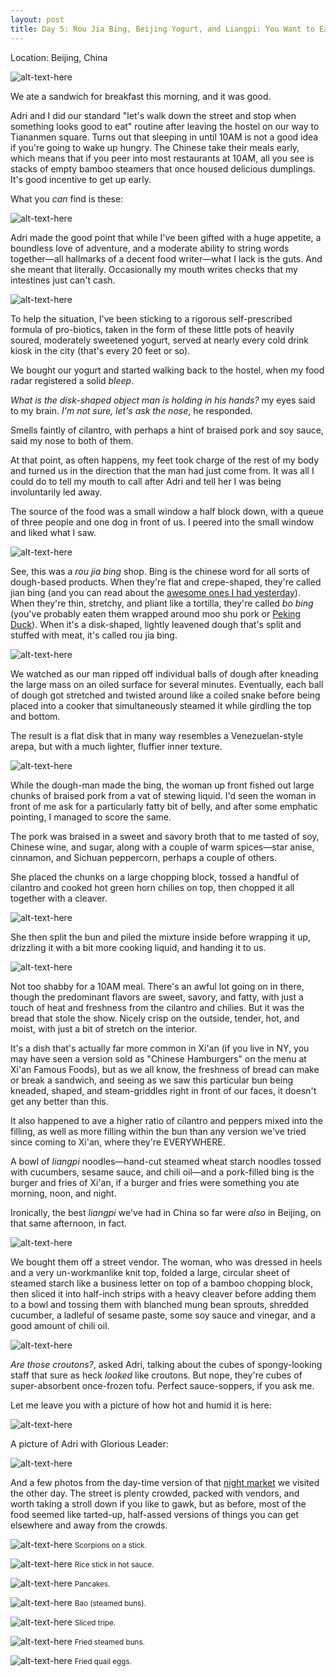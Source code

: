 ```yaml
---
layout: post
title: Day 5: Rou Jia Bing, Beijing Yogurt, and Liangpi: You Want to Eat These 
---
```


Location: Beijing, China

![alt-text-here](http://kenjilopezalt.github.io/images/20140621-beijing-yogurt-bing-rou-food-market-tiananmen-sqare-liangpi-hot-pot/20140621-beijing-bing-rou-06.jpg "Yum - rou jia bing")

We ate a sandwich for breakfast this morning, and it was good.

Adri and I did our standard "let's walk down the street and stop when something looks good to eat" routine after leaving the hostel on our way to Tiananmen square. Turns out that sleeping in until 10AM is not a good idea if you're going to wake up hungry. The Chinese take their meals early, which means that if you peer into most restaurants at 10AM, all you see is stacks of empty bamboo steamers that once housed delicious dumplings. It's good incentive to get up early.

What you <em>can</em> find is these:

![alt-text-here](http://kenjilopezalt.github.io/images/20140621-beijing-yogurt-bing-rou-food-market-tiananmen-sqare-liangpi-hot-pot/20140621-beijing-yogurt.jpg "Yogurt")

Adri made the good point that while I've been gifted with a huge appetite, a boundless love of adventure, and a moderate ability to string words together&mdash;all hallmarks of a decent food writer&mdash;what I lack is the guts. And she meant that literally. Occasionally my mouth writes checks that my intestines just can't cash.

![alt-text-here](http://kenjilopezalt.github.io/images/20140621-beijing-yogurt-bing-rou-food-market-tiananmen-sqare-liangpi-hot-pot/20140621-beijing-yogurt-2.jpg "Kenji drinking yogurt")

To help the situation, I've been sticking to a rigorous self-prescribed formula of pro-biotics, taken in the form of these little pots of heavily soured, moderately sweetened yogurt, served at nearly every cold drink kiosk in the city (that's every 20 feet or so).

We bought our yogurt and started walking back to the hostel, when my food radar registered a solid <em>bleep</em>.

<em>What is the disk-shaped object man is holding in his hands?</em> my eyes said to my brain. <em>I'm not sure, let's ask the nose</em>, he responded.

</em>Smells faintly of cilantro, with perhaps a hint of braised pork and soy sauce</em>, said my nose to both of them.

At that point, as often happens, my feet took charge of the rest of my body and turned us in the direction that the man had just come from. It was all I could do to tell my mouth to call after Adri and tell her I was being involuntarily led away.

The source of the food was a small window a half block down, with a queue of three people and one dog in front of us. I peered into the small window and liked what I saw.

![alt-text-here](http://kenjilopezalt.github.io/images/20140621-beijing-yogurt-bing-rou-food-market-tiananmen-sqare-liangpi-hot-pot/20140621-beijing-bing-rou-01.jpg "Folding dough")

See, this was a <em>rou jia bing</em> shop. Bing is the chinese word for all sorts of dough-based products. When they're flat and crepe-shaped, they're called jian bing (and you can read about the <a href="http://kenjilopezalt.github.io/2014/06/19/the-forbidden-city-good-god-jian-bing/">awesome ones I had yesterday</a>). When they're thin, stretchy, and pliant like a tortilla, they're called <em>bo bing</em> (you've probably eaten them wrapped around moo shu pork or <a href="http://kenjilopezalt.github.io/2014/06/19/How-to-eat-peking-duck-as-a-foreigner/">Peking Duck</a>). When it's a disk-shaped, lightly leavened dough that's split and stuffed with meat, it's called rou jia bing.

![alt-text-here](http://kenjilopezalt.github.io/images/20140621-beijing-yogurt-bing-rou-food-market-tiananmen-sqare-liangpi-hot-pot/20140621-beijing-bing-rou-02.jpg "Making balls")

We watched as our man ripped off individual balls of dough after kneading the large mass on an oiled surface for several minutes. Eventually, each ball of dough got stretched and twisted around like a coiled snake before being placed into a cooker that simultaneously steamed it while girdling the top and bottom.

The result is a flat disk that in many way resembles a Venezuelan-style arepa, but with a much lighter, fluffier inner texture.

![alt-text-here](http://kenjilopezalt.github.io/images/20140621-beijing-yogurt-bing-rou-food-market-tiananmen-sqare-liangpi-hot-pot/20140621-beijing-bing-rou-03.jpg "Slicing open")

While the dough-man made the bing, the woman up front fished out large chunks of braised pork from a vat of stewing liquid. I'd seen the woman in front of me ask for a particularly fatty bit of belly, and after some emphatic pointing, I managed to score the same.

The pork was braised in a sweet and savory broth that to me tasted of soy, Chinese wine, and sugar, along with a couple of warm spices&mdash;star anise, cinnamon, and Sichuan peppercorn, perhaps a couple of others.

She placed the chunks on a large chopping block, tossed a handful of cilantro and cooked hot green horn chilies on top, then chopped it all together with a cleaver.

![alt-text-here](http://kenjilopezalt.github.io/images/20140621-beijing-yogurt-bing-rou-food-market-tiananmen-sqare-liangpi-hot-pot/20140621-beijing-bing-rou-04.jpg "Filling")

She then split the bun and piled the mixture inside before wrapping it up, drizzling it with a bit more cooking liquid, and handing it to us.

![alt-text-here](http://kenjilopezalt.github.io/images/20140621-beijing-yogurt-bing-rou-food-market-tiananmen-sqare-liangpi-hot-pot/20140621-beijing-bing-rou-06.jpg "Yum - rou jia bing")

Not too shabby for a 10AM meal. There's an awful lot going on in there, though the predominant flavors are sweet, savory, and fatty, with just a touch of heat and freshness from the cilantro and chilies. But it was the bread that stole the show. Nicely crisp on the outside, tender, hot, and moist, with just a bit of stretch on the interior.

It's a dish that's actually far more common in Xi'an (if you live in NY, you may have seen a version sold as "Chinese Hamburgers" on the menu at Xi'an Famous Foods), but as we all know, the freshness of bread can make or break a sandwich, and seeing as we saw this particular bun being kneaded, shaped, and steam-griddles right in front of our faces, it doesn't get any better than this.

It also happened to ave a higher ratio of cilantro and peppers mixed into the filling, as well as more filling within the bun than any version we've tried since coming to Xi'an, where they're EVERYWHERE.

A bowl of <em>liangpi</em> noodles&mdash;hand-cut steamed wheat starch noodles tossed with cucumbers, sesame sauce, and chili oil&mdash;and a pork-filled bing is the burger and fries of Xi'an, if a burger and fries were something you ate morning, noon, and night.

Ironically, the best <em>liangpi</em> we've had in China so far were <em>also</em> in Beijing, on that same afternoon, in fact.

![alt-text-here](http://kenjilopezalt.github.io/images/20140621-beijing-yogurt-bing-rou-food-market-tiananmen-sqare-liangpi-hot-pot/20140621-beijing-liangpi-00.jpg "liangpi vendor")

We bought them off a street vendor. The woman, who was dressed in heels and a very un-workmanlike knit top, folded a large, circular sheet of steamed starch like a business letter on top of a bamboo chopping block, then sliced it into half-inch strips with a heavy cleaver before adding them to a bowl and tossing them with blanched mung bean sprouts, shredded cucumber, a ladleful of sesame paste, some soy sauce and vinegar, and a good amount of chili oil.

![alt-text-here](http://kenjilopezalt.github.io/images/20140621-beijing-yogurt-bing-rou-food-market-tiananmen-sqare-liangpi-hot-pot/20140621-beijing-liangpi-01.jpg "liangpi noodles")

<em>Are those croutons?</em>, asked Adri, talking about the cubes of spongy-looking staff that sure as heck <em>looked</em> like croutons. But nope, they're cubes of super-absorbent once-frozen tofu. Perfect sauce-soppers, if you ask me.

Let me leave you with a picture of how hot and humid it is here:

![alt-text-here](http://kenjilopezalt.github.io/images/20140621-beijing-yogurt-bing-rou-food-market-tiananmen-sqare-liangpi-hot-pot/20140621-beijing-tiananmen-sqare-01.jpg "Yogurt")

A picture of Adri with Glorious Leader:

![alt-text-here](http://kenjilopezalt.github.io/images/20140621-beijing-yogurt-bing-rou-food-market-tiananmen-sqare-liangpi-hot-pot/20140621-beijing-tiananmen-sqare-05.jpg "Yogurt")

And a few photos from the day-time version of that <a href="http://kenjilopezalt.github.io/2014/06/18/hot-and-sour-soup-in-China-is-just-as-gloopy/">night market</a> we visited the other day. The street is plenty crowded, packed with vendors, and worth taking a stroll down if you like to gawk, but as before, most of the food seemed like tarted-up, half-assed versions of things you can get elsewhere and away from the crowds.

![alt-text-here](http://kenjilopezalt.github.io/images/20140621-beijing-yogurt-bing-rou-food-market-tiananmen-sqare-liangpi-hot-pot/20140621-food-market-01.jpg "Scorpions on a stick")
<small>Scorpions on a stick.</small>

![alt-text-here](http://kenjilopezalt.github.io/images/20140621-beijing-yogurt-bing-rou-food-market-tiananmen-sqare-liangpi-hot-pot/20140621-food-market-02.jpg "Rice stick in hot sauce")
<small>Rice stick in hot sauce.</small>

![alt-text-here](http://kenjilopezalt.github.io/images/20140621-beijing-yogurt-bing-rou-food-market-tiananmen-sqare-liangpi-hot-pot/20140621-food-market-03.jpg "Pancakes")
<small>Pancakes.</small>

![alt-text-here](http://kenjilopezalt.github.io/images/20140621-beijing-yogurt-bing-rou-food-market-tiananmen-sqare-liangpi-hot-pot/20140621-food-market-04.jpg "Bao")
<small>Bao (steamed buns).</small>

![alt-text-here](http://kenjilopezalt.github.io/images/20140621-beijing-yogurt-bing-rou-food-market-tiananmen-sqare-liangpi-hot-pot/20140621-food-market-05.jpg "Tripe")
<small>Sliced tripe.</small>

![alt-text-here](http://kenjilopezalt.github.io/images/20140621-beijing-yogurt-bing-rou-food-market-tiananmen-sqare-liangpi-hot-pot/20140621-food-market-06.jpg "Shen xian boa")
<small>Fried steamed buns.</small>

![alt-text-here](http://kenjilopezalt.github.io/images/20140621-beijing-yogurt-bing-rou-food-market-tiananmen-sqare-liangpi-hot-pot/20140621-food-market-07.jpg "Fried quail eggs")
<small>Fried quail eggs.</small>